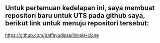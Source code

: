 ## Untuk pertemuan kedelapan ini, saya membuat repositori baru untuk UTS pada github saya, berikut link untuk menuju repositori tersebut:

https://github.com/daffayudisaa/linkaja-clone